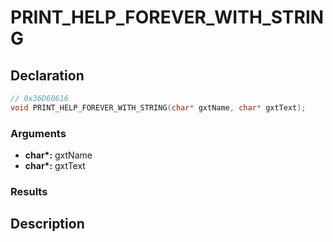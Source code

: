 # PRINT_HELP_FOREVER_WITH_STRING

## Declaration
```cpp
// 0x36D60616
void PRINT_HELP_FOREVER_WITH_STRING(char* gxtName, char* gxtText);
```

### Arguments
- **char\*:** gxtName
- **char\*:** gxtText

### Results

## Description
